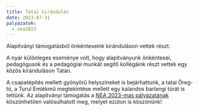 ```yaml
---
title: Tatai kirándulás
date: 2023-07-31
palyazatok:
  - nea2023
---
```

Alapítványi támogatásból önkénteseink kiránduláson vettek részt.
<!--more-->
A nyár különleges eseménye volt, hogy alapítványunk önkéntesei, pedagógusok és a pedagógiai munkát segítő kollégáink részt vettek egy közös kiránduláson Tatán.

A csapatépítés mellett gyönyörű helyszíneket is bejárhattunk, a tatai Öreg-tó, a Turul Emlékmű megtekintése mellett egy kalandos barlangi túrát is tettünk. Az alapítványi támogatás a [NEA 2023-mas pályázatának](/palyazatok/nea2023) köszönhetően valósulhatott meg, melyet ezúton is köszönünk!
